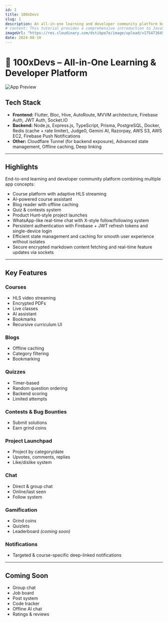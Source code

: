 ```yaml
---
id: 1
title: 100xDevs
slug: 1
description: An all-in-one learning and developer community platform built with Flutter and Node.js. Combines course streaming, AI assistance, blogs, quizzes, contests, bug bounties, and a product launchpad into a single smooth app.
# content: This tutorial provides a comprehensive introduction to JavaScript, covering essential concepts and practical examples to help you start coding in JavaScript.
imageUrl: "https://res.cloudinary.com/dstikpo7o/image/upload/v1754716457/Screenshot_2025-08-08_123825_wg9c0w.png"
date: 2024-08-10
---
```


# 📱 100xDevs – All-in-One Learning & Developer Platform

<!-- **GitHub Repo:** [View on GitHub](https://github.com/your-repo-link)   -->
<!-- **Demo Video:** [Watch Video](https://your-video-link.com)   -->

![App Preview](https://res.cloudinary.com/dstikpo7o/image/upload/v1754734106/Untitled_design__2_-removebg-preview_in95uz.png)

## **Tech Stack**

- **Frontend:** Flutter, Bloc, Hive, AutoRoute, MVVM architecture, Firebase Auth, JWT Auth, Socket.IO
- **Backend:** Node.js, Express.js, TypeScript, Prisma, PostgreSQL, Docker, Redis (cache + rate limiter), Judge0, Gemini AI, Razorpay, AWS S3, AWS EC2, Firebase Push Notifications
- **Other:** Cloudflare Tunnel (for backend exposure), Advanced state management, Offline caching, Deep linking

---

## **Highlights**

End-to-end learning and developer community platform combining multiple app concepts:

- Course platform with adaptive HLS streaming
- AI-powered course assistant
- Blog reader with offline caching
- Quiz & contests system
- Product Hunt-style project launches
- WhatsApp-like real-time chat with X-style follow/following system
- Persistent authentication with Firebase + JWT refresh tokens and single-device login
- Efficient state management and caching for smooth user experience without isolates
- Secure encrypted markdown content fetching and real-time feature updates via sockets

---

## **Key Features**

### **Courses**

- HLS video streaming
- Encrypted PDFs
- Live classes
- AI assistant
- Bookmarks
- Recursive curriculum UI

### **Blogs**

- Offline caching
- Category filtering
- Bookmarking

### **Quizzes**

- Timer-based
- Random question ordering
- Backend scoring
- Limited attempts

### **Contests & Bug Bounties**

- Submit solutions
- Earn grind coins

### **Project Launchpad**

- Project by category/date
- Upvotes, comments, replies
- Like/dislike system

### **Chat**

- Direct & group chat
- Online/last seen
- Follow system

### **Gamification**

- Grind coins
- Quizlets
- Leaderboard _(coming soon)_

### **Notifications**

- Targeted & course-specific deep-linked notifications

---

## **Coming Soon**

- Group chat
- Job board
- Post system
- Code tracker
- Offline AI chat
- Ratings & reviews

